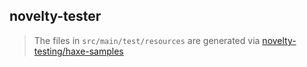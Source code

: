 ## novelty-tester

> The files in `src/main/test/resources` are generated via [novelty-testing/haxe-samples](https://github.com/novelty-testing/haxe-samples)